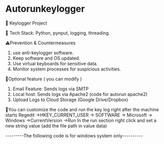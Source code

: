 # Autorunkeylogger

🚀 Keylogger Project 

🔹 Tech Stack: Python, pynput, logging, threading.

⚠️Prevention & Countermeasures
1. use anti-keylogger software.
2. Keep software and OS updated.
3. Use virtual keyboards for sensitive data.
4. Monitor system processes for suspicious activities.

🔹Optional feature ( you can modify )
1. Email Feature: Sends logs via SMTP
2. Local host: Sends logs via Apache2 (code for autorun apache2)
3. Upload Logs to Cloud Storage (Google Drive/Dropbox)


🔹You can customize the code and run the key log right after the machine starts
Regedit ->HKEY_CURRENT_USER -> SOFTWARE -> Microsoft -> Windows ->CurrentVersion ->Run
In the run section right click and set a new string value (add the file path in value data)

---------The following code is for windows system only----------

